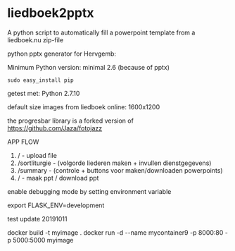 # liedboek2pptx
A python script to automatically fill a powerpoint template from a liedboek.nu zip-file

python pptx generator for Hervgemb:

Minimum Python version: minimal 2.6 (because of pptx)

`sudo easy_install pip`

getest met: Python 2.7.10

default size images from liedboek online: 1600x1200


the progresbar library is a forked version of https://github.com/Jaza/fotojazz


APP FLOW
1) /                - upload file
2) /sortliturgie    - (volgorde liederen maken + invullen dienstgegevens)
3) /summary         - (controle + buttons voor maken/downloaden powerpoints)
4) /                - maak ppt / download ppt


enable debugging mode by setting environment variable

export FLASK_ENV=development

test update 20191011


docker build -t myimage .
docker run -d --name mycontainer9 -p 8000:80 -p 5000:5000 myimage
